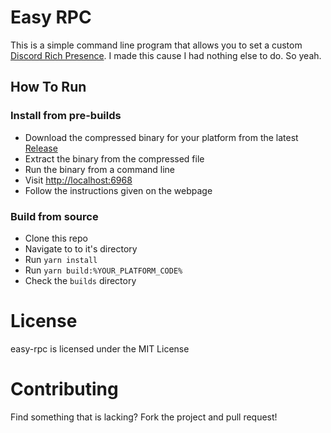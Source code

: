 # Easy RPC

This is a simple command line program that allows you to set a custom [Discord Rich Presence](https://discord.com/rich-presence).
I made this cause I had nothing else to do. So yeah.

## How To Run

### Install from pre-builds
- Download the compressed binary for your platform from the latest [Release](https://github.com/amitojsingh366/easy-rpc/releases)
- Extract the binary from the compressed file
- Run the binary from a command line
- Visit [http://localhost:6968](http://localhost:6968)
- Follow the instructions given on the webpage

### Build from source
- Clone this repo
- Navigate to to it's directory
- Run `yarn install`
- Run `yarn build:%YOUR_PLATFORM_CODE%`
- Check the `builds` directory

# License
easy-rpc is licensed under the MIT License

# Contributing
Find something that is lacking? Fork the project and pull request!
